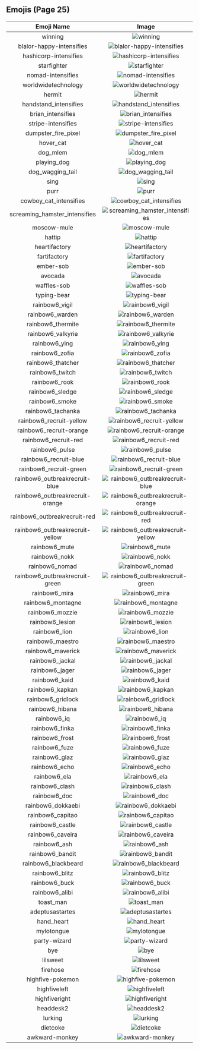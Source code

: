 
  ## Emojis (Page 25)
  |Emoji Name|Image|
  | :-: | :-: |
  |winning| ![winning](/output/winning)|
  |blalor-happy-intensifies| ![blalor-happy-intensifies](/output/blalor-happy-intensifies.gif)|
  |hashicorp-intensifies| ![hashicorp-intensifies](/output/hashicorp-intensifies.gif)|
  |starfighter| ![starfighter](/output/starfighter.png)|
  |nomad-intensifies| ![nomad-intensifies](/output/nomad-intensifies.gif)|
  |worldwidetechnology| ![worldwidetechnology](/output/worldwidetechnology.png)|
  |hermit| ![hermit](/output/hermit.jpg)|
  |handstand_intensifies| ![handstand_intensifies](/output/handstand_intensifies.gif)|
  |brian_intensifies| ![brian_intensifies](/output/brian_intensifies.gif)|
  |stripe-intensifies| ![stripe-intensifies](/output/stripe-intensifies.gif)|
  |dumpster_fire_pixel| ![dumpster_fire_pixel](/output/dumpster_fire_pixel.gif)|
  |hover_cat| ![hover_cat](/output/hover_cat.gif)|
  |dog_mlem| ![dog_mlem](/output/dog_mlem.gif)|
  |playing_dog| ![playing_dog](/output/playing_dog.gif)|
  |dog_wagging_tail| ![dog_wagging_tail](/output/dog_wagging_tail.gif)|
  |sing| ![sing](/output/sing.gif)|
  |purr| ![purr](/output/purr.png)|
  |cowboy_cat_intensifies| ![cowboy_cat_intensifies](/output/cowboy_cat_intensifies.gif)|
  |screaming_hamster_intensifies| ![screaming_hamster_intensifies](/output/screaming_hamster_intensifies.gif)|
  |moscow-mule| ![moscow-mule](/output/moscow-mule.png)|
  |hattip| ![hattip](/output/hattip.png)|
  |heartifactory| ![heartifactory](/output/heartifactory.png)|
  |fartifactory| ![fartifactory](/output/fartifactory.png)|
  |ember-sob| ![ember-sob](/output/ember-sob)|
  |avocada| ![avocada](/output/avocada.png)|
  |waffles-sob| ![waffles-sob](/output/waffles-sob.png)|
  |typing-bear| ![typing-bear](/output/typing-bear.gif)|
  |rainbow6_vigil| ![rainbow6_vigil](/output/rainbow6_vigil.png)|
  |rainbow6_warden| ![rainbow6_warden](/output/rainbow6_warden.png)|
  |rainbow6_thermite| ![rainbow6_thermite](/output/rainbow6_thermite.png)|
  |rainbow6_valkyrie| ![rainbow6_valkyrie](/output/rainbow6_valkyrie.png)|
  |rainbow6_ying| ![rainbow6_ying](/output/rainbow6_ying.png)|
  |rainbow6_zofia| ![rainbow6_zofia](/output/rainbow6_zofia.png)|
  |rainbow6_thatcher| ![rainbow6_thatcher](/output/rainbow6_thatcher.png)|
  |rainbow6_twitch| ![rainbow6_twitch](/output/rainbow6_twitch.png)|
  |rainbow6_rook| ![rainbow6_rook](/output/rainbow6_rook.png)|
  |rainbow6_sledge| ![rainbow6_sledge](/output/rainbow6_sledge.png)|
  |rainbow6_smoke| ![rainbow6_smoke](/output/rainbow6_smoke.png)|
  |rainbow6_tachanka| ![rainbow6_tachanka](/output/rainbow6_tachanka.png)|
  |rainbow6_recruit-yellow| ![rainbow6_recruit-yellow](/output/rainbow6_recruit-yellow.png)|
  |rainbow6_recruit-orange| ![rainbow6_recruit-orange](/output/rainbow6_recruit-orange.png)|
  |rainbow6_recruit-red| ![rainbow6_recruit-red](/output/rainbow6_recruit-red.png)|
  |rainbow6_pulse| ![rainbow6_pulse](/output/rainbow6_pulse.png)|
  |rainbow6_recruit-blue| ![rainbow6_recruit-blue](/output/rainbow6_recruit-blue.png)|
  |rainbow6_recruit-green| ![rainbow6_recruit-green](/output/rainbow6_recruit-green.png)|
  |rainbow6_outbreakrecruit-blue| ![rainbow6_outbreakrecruit-blue](/output/rainbow6_outbreakrecruit-blue.png)|
  |rainbow6_outbreakrecruit-orange| ![rainbow6_outbreakrecruit-orange](/output/rainbow6_outbreakrecruit-orange.png)|
  |rainbow6_outbreakrecruit-red| ![rainbow6_outbreakrecruit-red](/output/rainbow6_outbreakrecruit-red.png)|
  |rainbow6_outbreakrecruit-yellow| ![rainbow6_outbreakrecruit-yellow](/output/rainbow6_outbreakrecruit-yellow.png)|
  |rainbow6_mute| ![rainbow6_mute](/output/rainbow6_mute.png)|
  |rainbow6_nokk| ![rainbow6_nokk](/output/rainbow6_nokk.png)|
  |rainbow6_nomad| ![rainbow6_nomad](/output/rainbow6_nomad.png)|
  |rainbow6_outbreakrecruit-green| ![rainbow6_outbreakrecruit-green](/output/rainbow6_outbreakrecruit-green.png)|
  |rainbow6_mira| ![rainbow6_mira](/output/rainbow6_mira.png)|
  |rainbow6_montagne| ![rainbow6_montagne](/output/rainbow6_montagne.png)|
  |rainbow6_mozzie| ![rainbow6_mozzie](/output/rainbow6_mozzie.png)|
  |rainbow6_lesion| ![rainbow6_lesion](/output/rainbow6_lesion.png)|
  |rainbow6_lion| ![rainbow6_lion](/output/rainbow6_lion.png)|
  |rainbow6_maestro| ![rainbow6_maestro](/output/rainbow6_maestro.png)|
  |rainbow6_maverick| ![rainbow6_maverick](/output/rainbow6_maverick.png)|
  |rainbow6_jackal| ![rainbow6_jackal](/output/rainbow6_jackal.png)|
  |rainbow6_jager| ![rainbow6_jager](/output/rainbow6_jager.png)|
  |rainbow6_kaid| ![rainbow6_kaid](/output/rainbow6_kaid.png)|
  |rainbow6_kapkan| ![rainbow6_kapkan](/output/rainbow6_kapkan.png)|
  |rainbow6_gridlock| ![rainbow6_gridlock](/output/rainbow6_gridlock.png)|
  |rainbow6_hibana| ![rainbow6_hibana](/output/rainbow6_hibana.png)|
  |rainbow6_iq| ![rainbow6_iq](/output/rainbow6_iq.png)|
  |rainbow6_finka| ![rainbow6_finka](/output/rainbow6_finka.png)|
  |rainbow6_frost| ![rainbow6_frost](/output/rainbow6_frost.png)|
  |rainbow6_fuze| ![rainbow6_fuze](/output/rainbow6_fuze.png)|
  |rainbow6_glaz| ![rainbow6_glaz](/output/rainbow6_glaz.png)|
  |rainbow6_echo| ![rainbow6_echo](/output/rainbow6_echo.png)|
  |rainbow6_ela| ![rainbow6_ela](/output/rainbow6_ela.png)|
  |rainbow6_clash| ![rainbow6_clash](/output/rainbow6_clash.png)|
  |rainbow6_doc| ![rainbow6_doc](/output/rainbow6_doc.png)|
  |rainbow6_dokkaebi| ![rainbow6_dokkaebi](/output/rainbow6_dokkaebi.png)|
  |rainbow6_capitao| ![rainbow6_capitao](/output/rainbow6_capitao.png)|
  |rainbow6_castle| ![rainbow6_castle](/output/rainbow6_castle.png)|
  |rainbow6_caveira| ![rainbow6_caveira](/output/rainbow6_caveira.png)|
  |rainbow6_ash| ![rainbow6_ash](/output/rainbow6_ash.png)|
  |rainbow6_bandit| ![rainbow6_bandit](/output/rainbow6_bandit.png)|
  |rainbow6_blackbeard| ![rainbow6_blackbeard](/output/rainbow6_blackbeard.png)|
  |rainbow6_blitz| ![rainbow6_blitz](/output/rainbow6_blitz.png)|
  |rainbow6_buck| ![rainbow6_buck](/output/rainbow6_buck.png)|
  |rainbow6_alibi| ![rainbow6_alibi](/output/rainbow6_alibi.png)|
  |toast_man| ![toast_man](/output/toast_man.png)|
  |adeptusastartes| ![adeptusastartes](/output/adeptusastartes.png)|
  |hand_heart| ![hand_heart](/output/hand_heart.gif)|
  |mylotongue| ![mylotongue](/output/mylotongue.png)|
  |party-wizard| ![party-wizard](/output/party-wizard.gif)|
  |bye| ![bye](/output/bye.png)|
  |lilsweet| ![lilsweet](/output/lilsweet.jpg)|
  |firehose| ![firehose](/output/firehose.png)|
  |highfive-pokemon| ![highfive-pokemon](/output/highfive-pokemon.gif)|
  |highfiveleft| ![highfiveleft](/output/highfiveleft.gif)|
  |highfiveright| ![highfiveright](/output/highfiveright.gif)|
  |headdesk2| ![headdesk2](/output/headdesk2.gif)|
  |lurking| ![lurking](/output/lurking.png)|
  |dietcoke| ![dietcoke](/output/dietcoke.jpg)|
  |awkward-monkey| ![awkward-monkey](/output/awkward-monkey.png)|
  